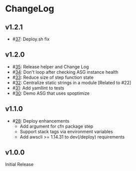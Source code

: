 # ChangeLog

## v1.2.1
* #[37](https://github.com/vrivellino/spoptimize/pull/37): Deploy.sh fix

## v1.2.0
* #[35](https://github.com/vrivellino/spoptimize/pull/35): Release helper and Change Log
* #[34](https://github.com/vrivellino/spoptimize/pull/34): Don't loop after checking ASG instance health
* #[33](https://github.com/vrivellino/spoptimize/pull/33): Reduce size of step function state
* #[32](https://github.com/vrivellino/spoptimize/pull/32): Centralize static strings in a module [Related to #22]
* #[31](https://github.com/vrivellino/spoptimize/pull/31): Add yamllint to tests
* #[30](https://github.com/vrivellino/spoptimize/pull/30): Demo ASG that uses spoptimize

## v1.1.0
* #[28](https://github.com/vrivellino/spoptimize/pull/28): Deploy enhancements
  - Add argument for cfn package step
  - Support stack tags via environment variables
  - Add awscli >= 1.14.31 to dev(/deploy) requirements

## v1.0.0

Initial Release
